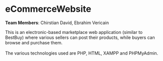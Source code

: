 # eCommerceWebsite

<b>Team Members</b>: Chirstian David, Ebrahim Vericain

This is an electronic-based marketplace web application (similar to BestBuy) where various sellers can post their products, while buyers can browse and purchase them. <br /> <br />
The various technologies used are PHP, HTML, XAMPP and PHPMyAdmin.
